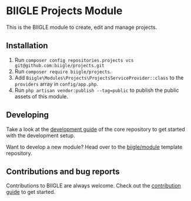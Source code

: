 # BIIGLE Projects Module

This is the BIIGLE module to create, edit and manage projects.

## Installation

1. Run `composer config repositories.projects vcs git@github.com:biigle/projects.git`
2. Run `composer require biigle/projects`.
3. Add `Biigle\Modules\Projects\ProjectsServiceProvider::class` to the `providers` array in `config/app.php`.
4. Run `php artisan vendor:publish --tag=public` to publish the public assets of this module.

## Developing

Take a look at the [development guide](https://github.com/biigle/core/blob/master/DEVELOPING.md) of the core repository to get started with the development setup.

Want to develop a new module? Head over to the [biigle/module](https://github.com/biigle/module) template repository.

## Contributions and bug reports

Contributions to BIIGLE are always welcome. Check out the [contribution guide](https://github.com/biigle/core/blob/master/CONTRIBUTING.md) to get started.
